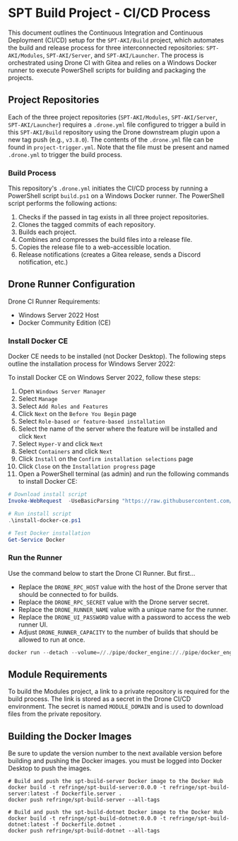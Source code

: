 # SPT Build Project - CI/CD Process

This document outlines the Continuous Integration and Continuous Deployment (CI/CD) setup for the `SPT-AKI/Build` project, which automates the build and release process for three interconnected repositories: `SPT-AKI/Modules`, `SPT-AKI/Server`, and `SPT-AKI/Launcher`. The process is orchestrated using Drone CI with Gitea and relies on a Windows Docker runner to execute PowerShell scripts for building and packaging the projects.

## Project Repositories

Each of the three project repositories (`SPT-AKI/Modules`, `SPT-AKI/Server`, `SPT-AKI/Launcher`) requires a `.drone.yml` file configured to trigger a build in this `SPT-AKI/Build` repository using the Drone downstream plugin upon a new tag push (e.g., `v3.8.0`). The contents of the `.drone.yml` file can be found in `project-trigger.yml`. Note that the file must be present and named `.drone.yml` to trigger the build process.

### Build Process

This repository's `.drone.yml` initiates the CI/CD process by running a PowerShell script `build.ps1` on a Windows Docker runner. The PowerShell script performs the following actions:

1. Checks if the passed in tag exists in all three project repositories.
1. Clones the tagged commits of each repository.
1. Builds each project.
1. Combines and compresses the build files into a release file.
1. Copies the release file to a web-accessible location.
1. Release notifications (creates a Gitea release, sends a Discord notification, etc.)

## Drone Runner Configuration

Drone CI Runner Requirements:
- Windows Server 2022 Host
- Docker Community Edition (CE)

### Install Docker CE

Docker CE needs to be installed (not Docker Desktop). The following steps outline the installation process for Windows Server 2022:

To install Docker CE on Windows Server 2022, follow these steps:

1. Open `Windows Server Manager`
1. Select `Manage`
1. Select `Add Roles and Features`
1. Click `Next` on the `Before You Begin` page
1. Select `Role-based or feature-based installation`
1. Select the name of the server where the feature will be installed and click `Next`
1. Select `Hyper-V` and click `Next`
1. Select `Containers` and click `Next`
1. Click `Install` on the `Confirm installation selections` page
1. Click `Close` on the `Installation progress` page
1. Open a PowerShell terminal (as admin) and run the following commands to install Docker CE:

```powershell
# Download install script
Invoke-WebRequest  -UseBasicParsing "https://raw.githubusercontent.com/microsoft/Windows-Containers/Main/helpful_tools/Install-DockerCE/install-docker-ce.ps1"  -o install-docker-ce.ps1

# Run install script
.\install-docker-ce.ps1

# Test Docker installation
Get-Service Docker
```

### Run the Runner

Use the command below to start the Drone CI Runner. But first...
 - Replace the `DRONE_RPC_HOST` value with the host of the Drone server that should be connected to for builds.
 - Replace the `DRONE_RPC_SECRET` value with the Drone server secret.
 - Replace the `DRONE_RUNNER_NAME` value with a unique name for the runner.
 - Replace the `DRONE_UI_PASSWORD` value with a password to access the web runner UI.
 - Adjust `DRONE_RUNNER_CAPACITY` to the number of builds that should be allowed to run at once.

```powershell
docker run --detach --volume=//./pipe/docker_engine://./pipe/docker_engine --env=DRONE_RPC_PROTO=https --env=DRONE_RPC_HOST=example.com --env=DRONE_RPC_SECRET=secret --env=DRONE_RUNNER_CAPACITY=2 --env=DRONE_RUNNER_NAME=example --env=DRONE_UI_DISABLE=false --env=DRONE_UI_USERNAME=root --env=DRONE_UI_PASSWORD=password --publish=3000:3000 --restart=always --name=runner drone/drone-runner-docker:latest
```

## Module Requirements

To build the Modules project, a link to a private repository is required for the build process. The link is stored as a secret in the Drone CI/CD environment. The secret is named `MODULE_DOMAIN` and is used to download files from the private repository.

## Building the Docker Images

Be sure to update the version number to the next available version before building and pushing the Docker images. you must be logged into Docker Desktop to push the images.

```
# Build and push the spt-build-server Docker image to the Docker Hub
docker build -t refringe/spt-build-server:0.0.0 -t refringe/spt-build-server:latest -f Dockerfile.server .
docker push refringe/spt-build-server --all-tags

# Build and push the spt-build-dotnet Docker image to the Docker Hub
docker build -t refringe/spt-build-dotnet:0.0.0 -t refringe/spt-build-dotnet:latest -f Dockerfile.dotnet .
docker push refringe/spt-build-dotnet --all-tags
```
